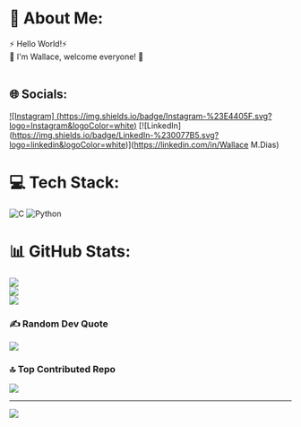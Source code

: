 # 💫 About Me:
⚡ Hello World!⚡ <br>💬  I'm Wallace, welcome everyone! 🤝<br><br>


## 🌐 Socials:
[![Instagram]  (https://img.shields.io/badge/Instagram-%23E4405F.svg?logo=Instagram&logoColor=white)](https://instagram.com/wallace_medeiros_dias) [![LinkedIn] 
 (https://img.shields.io/badge/LinkedIn-%230077B5.svg?logo=linkedin&logoColor=white)](https://linkedin.com/in/Wallace M.Dias) 

# 💻 Tech Stack:
![C](https://img.shields.io/badge/c-%2300599C.svg?style=for-the-badge&logo=c&logoColor=white) ![Python](https://img.shields.io/badge/python-3670A0?style=for-the-badge&logo=python&logoColor=ffdd54)
# 📊 GitHub Stats:
![](https://github-readme-stats.vercel.app/api?username=Wallace-Dias&theme=dark&hide_border=false&include_all_commits=true&count_private=false)<br/>
![](https://github-readme-streak-stats.herokuapp.com/?user=Wallace-Dias&theme=dark&hide_border=false)<br/>
![](https://github-readme-stats.vercel.app/api/top-langs/?username=Wallace-Dias&theme=dark&hide_border=false&include_all_commits=true&count_private=false&layout=compact)

### ✍️ Random Dev Quote
![](https://quotes-github-readme.vercel.app/api?type=horizontal&theme=tokyonight)

### 🔝 Top Contributed Repo
![](https://github-contributor-stats.vercel.app/api?username=Wallace-Dias&limit=5&theme=dracula&combine_all_yearly_contributions=true)

---
[![](https://visitcount.itsvg.in/api?id=Wallace-Dias&icon=0&color=0)](https://visitcount.itsvg.in)

<!-- Proudly created with GPRM ( https://gprm.itsvg.in ) -->

